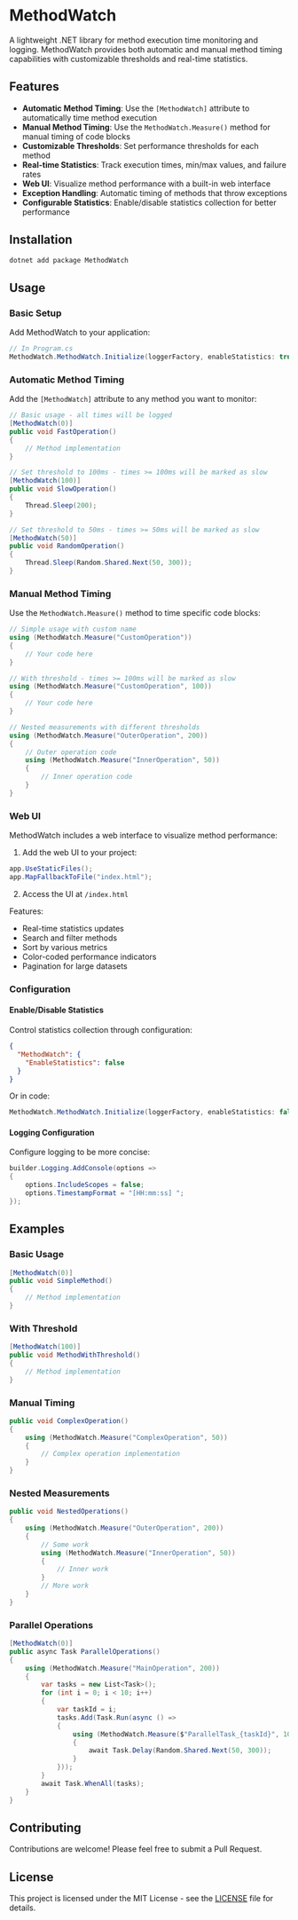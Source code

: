# MethodWatch

A lightweight .NET library for method execution time monitoring and logging. MethodWatch provides both automatic and manual method timing capabilities with customizable thresholds and real-time statistics.

## Features

- **Automatic Method Timing**: Use the `[MethodWatch]` attribute to automatically time method execution
- **Manual Method Timing**: Use the `MethodWatch.Measure()` method for manual timing of code blocks
- **Customizable Thresholds**: Set performance thresholds for each method
- **Real-time Statistics**: Track execution times, min/max values, and failure rates
- **Web UI**: Visualize method performance with a built-in web interface
- **Exception Handling**: Automatic timing of methods that throw exceptions
- **Configurable Statistics**: Enable/disable statistics collection for better performance

## Installation

```bash
dotnet add package MethodWatch
```

## Usage

### Basic Setup

Add MethodWatch to your application:

```csharp
// In Program.cs
MethodWatch.MethodWatch.Initialize(loggerFactory, enableStatistics: true);
```

### Automatic Method Timing

Add the `[MethodWatch]` attribute to any method you want to monitor:

```csharp
// Basic usage - all times will be logged
[MethodWatch(0)]
public void FastOperation()
{
    // Method implementation
}

// Set threshold to 100ms - times >= 100ms will be marked as slow
[MethodWatch(100)]
public void SlowOperation()
{
    Thread.Sleep(200);
}

// Set threshold to 50ms - times >= 50ms will be marked as slow
[MethodWatch(50)]
public void RandomOperation()
{
    Thread.Sleep(Random.Shared.Next(50, 300));
}
```

### Manual Method Timing

Use the `MethodWatch.Measure()` method to time specific code blocks:

```csharp
// Simple usage with custom name
using (MethodWatch.Measure("CustomOperation"))
{
    // Your code here
}

// With threshold - times >= 100ms will be marked as slow
using (MethodWatch.Measure("CustomOperation", 100))
{
    // Your code here
}

// Nested measurements with different thresholds
using (MethodWatch.Measure("OuterOperation", 200))
{
    // Outer operation code
    using (MethodWatch.Measure("InnerOperation", 50))
    {
        // Inner operation code
    }
}
```

### Web UI

MethodWatch includes a web interface to visualize method performance:

1. Add the web UI to your project:
```csharp
app.UseStaticFiles();
app.MapFallbackToFile("index.html");
```

2. Access the UI at `/index.html`

Features:
- Real-time statistics updates
- Search and filter methods
- Sort by various metrics
- Color-coded performance indicators
- Pagination for large datasets

### Configuration

#### Enable/Disable Statistics

Control statistics collection through configuration:

```json
{
  "MethodWatch": {
    "EnableStatistics": false
  }
}
```

Or in code:
```csharp
MethodWatch.MethodWatch.Initialize(loggerFactory, enableStatistics: false);
```

#### Logging Configuration

Configure logging to be more concise:
```csharp
builder.Logging.AddConsole(options =>
{
    options.IncludeScopes = false;
    options.TimestampFormat = "[HH:mm:ss] ";
});
```

## Examples

### Basic Usage

```csharp
[MethodWatch(0)]
public void SimpleMethod()
{
    // Method implementation
}
```

### With Threshold

```csharp
[MethodWatch(100)]
public void MethodWithThreshold()
{
    // Method implementation
}
```

### Manual Timing

```csharp
public void ComplexOperation()
{
    using (MethodWatch.Measure("ComplexOperation", 50))
    {
        // Complex operation implementation
    }
}
```

### Nested Measurements

```csharp
public void NestedOperations()
{
    using (MethodWatch.Measure("OuterOperation", 200))
    {
        // Some work
        using (MethodWatch.Measure("InnerOperation", 50))
        {
            // Inner work
        }
        // More work
    }
}
```

### Parallel Operations

```csharp
[MethodWatch(0)]
public async Task ParallelOperations()
{
    using (MethodWatch.Measure("MainOperation", 200))
    {
        var tasks = new List<Task>();
        for (int i = 0; i < 10; i++)
        {
            var taskId = i;
            tasks.Add(Task.Run(async () =>
            {
                using (MethodWatch.Measure($"ParallelTask_{taskId}", 100))
                {
                    await Task.Delay(Random.Shared.Next(50, 300));
                }
            }));
        }
        await Task.WhenAll(tasks);
    }
}
```

## Contributing

Contributions are welcome! Please feel free to submit a Pull Request.

## License

This project is licensed under the MIT License - see the [LICENSE](LICENSE) file for details. 